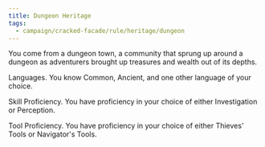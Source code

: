 ```yaml
---
title: Dungeon Heritage
tags:
  - campaign/cracked-facade/rule/heritage/dungeon
---
```


You come from a dungeon town, a community that sprung up around a dungeon as adventurers brought up treasures and wealth out of its depths.

Languages. You know Common, Ancient, and one other language of your choice.

Skill Proficiency. You have proficiency in your choice of either Investigation or Perception.

Tool Proficiency. You have proficiency in your choice of either Thieves' Tools or Navigator's Tools.
